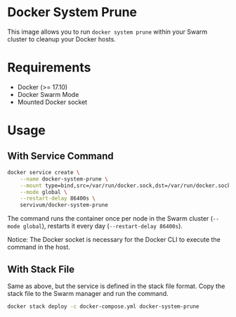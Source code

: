 # Docker System Prune

This image allows you to run `docker system prune` within your Swarm cluster to cleanup your Docker hosts.

# Requirements

- Docker (>= 17.10)
- Docker Swarm Mode
- Mounted Docker socket

# Usage

## With Service Command

```bash
docker service create \
    --name docker-system-prune \
    --mount type=bind,src=/var/run/docker.sock,dst=/var/run/docker.sock \
    --mode global \
    --restart-delay 86400s \
    servivum/docker-system-prune
```

The command runs the container once per node in the Swarm cluster (`--mode global`), restarts it every day (`--restart-delay 86400s`).

Notice: The Docker socket is necessary for the Docker CLI to execute the command in the host.

## With Stack File

Same as above, but the service is defined in the stack file format. Copy the stack file to the Swarm manager and run the command.

```bash
docker stack deploy -c docker-compose.yml docker-system-prune
```